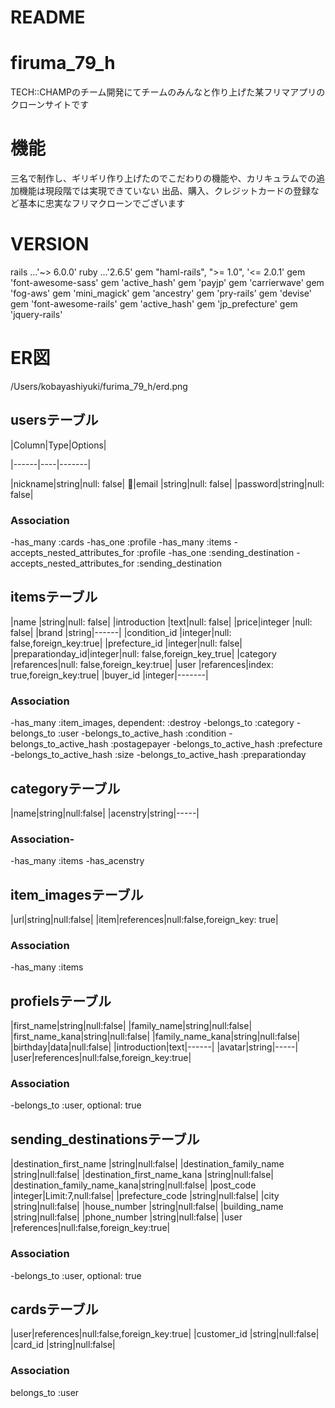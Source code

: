# README

# firuma_79_h
TECH::CHAMPのチーム開発にてチームのみんなと作り上げた某フリマアプリのクローンサイトです 

# 機能
 
三名で制作し、ギリギリ作り上げたのでこだわりの機能や、カリキュラムでの追加機能は現段階では実現できていない
出品、購入、クレジットカードの登録など基本に忠実なフリマクローンでございます


# VERSION
rails ...'~> 6.0.0' 
ruby ...'2.6.5'
gem "haml-rails", ">= 1.0", '<= 2.0.1'
gem 'font-awesome-sass'
gem 'active_hash'
gem 'payjp'
gem 'carrierwave'
gem 'fog-aws'
gem 'mini_magick'
gem 'ancestry'
gem 'pry-rails'
gem 'devise'
gem 'font-awesome-rails'
gem 'active_hash'
gem 'jp_prefecture'
gem 'jquery-rails'


# ER図
 /Users/kobayashiyuki/furima_79_h/erd.png
## usersテーブル

|Column|Type|Options|

|------|----|-------|

|nickname|string|null: false|
|email   |string|null: false|
|password|string|null: false|
### Association
-has_many :cards
-has_one :profile
-has_many :items
-accepts_nested_attributes_for :profile
-has_one :sending_destination
-accepts_nested_attributes_for :sending_destination


## itemsテーブル
|name             |string|null: false|
|introduction     |text|null: false|
|price|integer    |null: false|
|brand            |string|------|
|condition_id     |integer|null: false,foreign_key:true|
|prefecture_id    |integer|null: false|
|preparationday_id|integer|null: false,foreign_key_true|
|category         |refarences|null: false,foreign_key:true|
|user             |refarences|index: true,foreign_key:true|
|buyer_id         |integer|-------|
### Association
-has_many :item_images, dependent: :destroy
-belongs_to :category
-belongs_to :user
-belongs_to_active_hash :condition
-belongs_to_active_hash :postagepayer
-belongs_to_active_hash :prefecture
-belongs_to_active_hash :size
-belongs_to_active_hash :preparationday


## categoryテーブル
|name|string|null:false|
|acenstry|string|-----|
### Association-
-has_many :items
-has_acenstry


## item_imagesテーブル
|url|string|null:false|
|item|references|null:false,foreign_key: true|
### Association
-has_many :items
## profielsテーブル
|first_name|string|null:false|
|family_name|string|null:false|
|first_name_kana|string|null:false|
|family_name_kana|string|null:false|
|birthday|data|null:false|
|introduction|text|------|
|avatar|string|-----|
|user|references|null:false,foreign_key:true|
### Association
-belongs_to :user, optional: true


## sending_destinationsテーブル
|destination_first_name      |string|null:false|
|destination_family_name     |string|null:false|
|destination_first_name_kana |string|null:false|
|destination_family_name_kana|string|null:false|
|post_code                   |integer|Limit:7,null:false|
|prefecture_code             |string|null:false|
|city                        |string|null:false|
|house_number                |string|null:false|
|building_name               |string|null:false|
|phone_number                |string|null:false|
|user                        |references|null:false,foreign_key:true|
### Association
-belongs_to :user, optional: true


## cardsテーブル
|user|references|null:false,foreign_key:true|
|customer_id    |string|null:false|
|card_id        |string|null:false|
### Association
belongs_to :user
